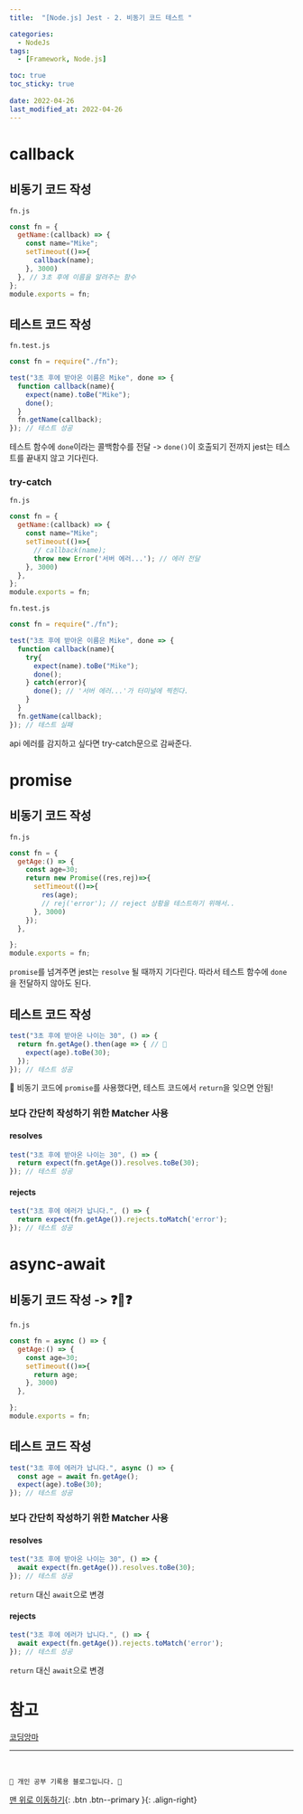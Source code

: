 ```yaml
---
title:  "[Node.js] Jest - 2. 비동기 코드 테스트 "

categories:
  - NodeJs
tags:
  - [Framework, Node.js]

toc: true
toc_sticky: true
 
date: 2022-04-26
last_modified_at: 2022-04-26
---
```


# callback
## 비동기 코드 작성
`fn.js`
```js
const fn = {
  getName:(callback) => {
    const name="Mike";
    setTimeout(()=>{
      callback(name);
    }, 3000)
  }, // 3초 후에 이름을 알려주는 함수
};
module.exports = fn;
```
## 테스트 코드 작성
`fn.test.js`
```js
const fn = require("./fn");

test("3초 후에 받아온 이름은 Mike", done => {
  function callback(name){
    expect(name).toBe("Mike");
    done();
  }
  fn.getName(callback);
}); // 테스트 성공
```
테스트 함수에 `done`이라는 콜백함수를 전달 -> `done()`이 호출되기 전까지 jest는 테스트를 끝내지 않고 기다린다.
### try-catch
`fn.js`
```js
const fn = {
  getName:(callback) => {
    const name="Mike";
    setTimeout(()=>{
      // callback(name);
      throw new Error('서버 에러...'); // 에러 전달
    }, 3000)
  }, 
};
module.exports = fn;
```
`fn.test.js`
```js
const fn = require("./fn");

test("3초 후에 받아온 이름은 Mike", done => {
  function callback(name){
    try{
      expect(name).toBe("Mike");
      done();
    } catch(error){
      done(); // '서버 에러...'가 터미널에 찍힌다.
    }
  }
  fn.getName(callback);
}); // 테스트 실패 
```
api 에러를 감지하고 싶다면 try-catch문으로 감싸준다.
# promise
## 비동기 코드 작성
`fn.js`
```js
const fn = {
  getAge:() => {
    const age=30;
    return new Promise((res,rej)=>{
      setTimeout(()=>{
        res(age);
        // rej('error'); // reject 상황을 테스트하기 위해서..
      }, 3000)
    });
  },

};
module.exports = fn;
```
`promise`를 넘겨주면 jest는 `resolve` 될 때까지 기다린다. 따라서 테스트 함수에 `done`을 전달하지 않아도 된다.

## 테스트 코드 작성
```js
test("3초 후에 받아온 나이는 30", () => {
  return fn.getAge().then(age => { // 🌟
    expect(age).toBe(30);
  });
}); // 테스트 성공
```
🚨 비동기 코드에 `promise`를 사용했다면, 테스트 코드에서 `return`을 잊으면 안됨!

### 보다 간단히 작성하기 위한 Matcher 사용
#### resolves
```js
test("3초 후에 받아온 나이는 30", () => {
  return expect(fn.getAge()).resolves.toBe(30);
}); // 테스트 성공
```
#### rejects
```js
test("3초 후에 에러가 납니다.", () => {
  return expect(fn.getAge()).rejects.toMatch('error');
}); // 테스트 성공
```
# async-await
## 비동기 코드 작성 -> ❓🤔❓
`fn.js`
```js
const fn = async () => {
  getAge:() => {
    const age=30;
    setTimeout(()=>{
      return age;
    }, 3000)
  },

};
module.exports = fn;
```
## 테스트 코드 작성
```js
test("3초 후에 에러가 납니다.", async () => { 
  const age = await fn.getAge();
  expect(age).toBe(30);
}); // 테스트 성공
```
### 보다 간단히 작성하기 위한 Matcher 사용
#### resolves
```js
test("3초 후에 받아온 나이는 30", () => {
  await expect(fn.getAge()).resolves.toBe(30);
}); // 테스트 성공
```
`return` 대신 `await`으로 변경
#### rejects
```js
test("3초 후에 에러가 납니다.", () => {
  await expect(fn.getAge()).rejects.toMatch('error');
}); // 테스트 성공
```
`return` 대신 `await`으로 변경

# 참고
[코딩앙마](https://www.youtube.com/watch?v=snFRUjYR6j4&list=PLZKTXPmaJk8L1xCg_1cRjL5huINlP2JKt&index=3)

***
<br>

    💛 개인 공부 기록용 블로그입니다. 👻

[맨 위로 이동하기](#){: .btn .btn--primary }{: .align-right}